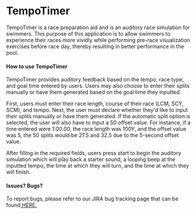 # TempoTimer
TempoTimer is a race preparation aid and is an auditory race simulation for swimmers. This purpose of this application is to allow swimmers to experience their races more vividly while performing pre-race visualization exercises before race day, thereby resulting in better performance in the pool.

#### How to use TempoTimer

TempoTimer provides auditory feedback based on the tempo, race type, and goal time entered by users. Users may also choose to enter their splits manually or have them generated based on the goal time they inputted. 

First, users must enter their race length, course of their race (LCM, SCY, SCM), and tempo. Next, the user must declare whether they'd like to input their splits manually or have them generated. If the automatic split option is selected, the user will also have to input a 50 offset value. For instance, if a time entered were 1:00.00, the race length was 100Y, and the offset value was 5, the 50 splits would be 27.5 and 32.5 due to the 5-second offset value. 

After filling in the required fields, users press start to begin the auditory simulation which will play back a starter sound, a looping beep at the inputted tempo, the time at which they will turn, and the time at which they will finish. 





#### Issues? Bugs?
To report bugs, please refer to our JIRA bug tracking page that can be found[ HERE.](ec2-13-58-202-28.us-east-2.compute.amazonaws.com:8080/ " HERE.")
